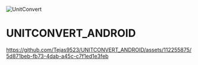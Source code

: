 ![UnitConvert](https://github.com/Tejas9523/UNITCONVERT_ANDROID/assets/112255875/9c7b8f92-c7a1-4483-ab9f-dd42022b9cac)
# UNITCONVERT_ANDROID


https://github.com/Tejas9523/UNITCONVERT_ANDROID/assets/112255875/5d871beb-fb73-4dab-a45c-c7f1ed1e3feb

